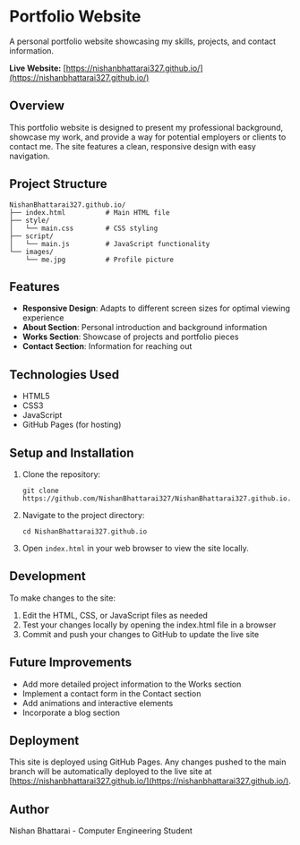 # Portfolio Website

A personal portfolio website showcasing my skills, projects, and contact information.

**Live Website:** [https://nishanbhattarai327.github.io/](https://nishanbhattarai327.github.io/)

## Overview

This portfolio website is designed to present my professional background, showcase my work, and provide a way for potential employers or clients to contact me. The site features a clean, responsive design with easy navigation.

## Project Structure

```
NishanBhattarai327.github.io/
├── index.html          # Main HTML file
├── style/
│   └── main.css        # CSS styling
├── script/
│   └── main.js         # JavaScript functionality
└── images/
    └── me.jpg          # Profile picture
```

## Features

- **Responsive Design**: Adapts to different screen sizes for optimal viewing experience
- **About Section**: Personal introduction and background information
- **Works Section**: Showcase of projects and portfolio pieces
- **Contact Section**: Information for reaching out

## Technologies Used

- HTML5
- CSS3
- JavaScript
- GitHub Pages (for hosting)

## Setup and Installation

1. Clone the repository:
   ```
   git clone https://github.com/NishanBhattarai327/NishanBhattarai327.github.io.git
   ```

2. Navigate to the project directory:
   ```
   cd NishanBhattarai327.github.io
   ```

3. Open `index.html` in your web browser to view the site locally.

## Development

To make changes to the site:

1. Edit the HTML, CSS, or JavaScript files as needed
2. Test your changes locally by opening the index.html file in a browser
3. Commit and push your changes to GitHub to update the live site

## Future Improvements

- Add more detailed project information to the Works section
- Implement a contact form in the Contact section
- Add animations and interactive elements
- Incorporate a blog section

## Deployment

This site is deployed using GitHub Pages. Any changes pushed to the main branch will be automatically deployed to the live site at [https://nishanbhattarai327.github.io/](https://nishanbhattarai327.github.io/).

## Author

Nishan Bhattarai - Computer Engineering Student
